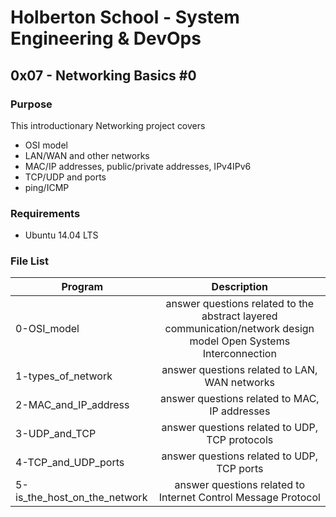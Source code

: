 # Holberton School - System Engineering & DevOps
## 0x07 - Networking Basics #0

### Purpose
This introductionary Networking project covers
* OSI model
* LAN/WAN and other networks
* MAC/IP addresses, public/private addresses, IPv4IPv6
* TCP/UDP and ports
* ping/ICMP

### Requirements
* Ubuntu 14.04 LTS

### File List
| Program	  | Description						     |
| --------------- |:--------------------------------------------------------:|
| 0-OSI_model | answer questions related to the abstract layered communication/network design model Open Systems Interconnection  |
| 1-types_of_network  | answer questions related to LAN, WAN networks |
| 2-MAC_and_IP_address  | answer questions related to MAC, IP addresses |
| 3-UDP_and_TCP	  | answer questions related to UDP, TCP protocols |
| 4-TCP_and_UDP_ports  | answer questions related to UDP, TCP ports |
| 5-is_the_host_on_the_network  | answer questions related to Internet Control Message Protocol |
